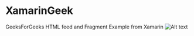 # XamarinGeek
GeeksForGeeks HTML feed and Fragment Example from Xamarin
![Alt text](https://cloud.githubusercontent.com/assets/4268434/7450685/a737f0b0-f1fc-11e4-81e7-532aca43a846.png )
